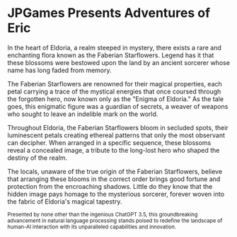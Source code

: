 # JPGames Presents Adventures of Eric

In the heart of Eldoria, a realm steeped in mystery, there exists a rare and enchanting flora known as the Faberian Starflowers. Legend has it that these blossoms were bestowed upon the land by an ancient sorcerer whose name has long faded from memory.

The Faberian Starflowers are renowned for their magical properties, each petal carrying a trace of the mystical energies that once coursed through the forgotten hero, now known only as the "Enigma of Eldoria." As the tale goes, this enigmatic figure was a guardian of secrets, a weaver of weapons who sought to leave an indelible mark on the world.

Throughout Eldoria, the Faberian Starflowers bloom in secluded spots, their luminescent petals creating ethereal patterns that only the most observant can decipher. When arranged in a specific sequence, these blossoms reveal a concealed image, a tribute to the long-lost hero who shaped the destiny of the realm.

The locals, unaware of the true origin of the Faberian Starflowers, believe that arranging these blooms in the correct order brings good fortune and protection from the encroaching shadows. Little do they know that the hidden image pays homage to the mysterious sorcerer, forever woven into the fabric of Eldoria's magical tapestry.

<sub>
Presented by none other than the ingenious ChatGPT 3.5, this groundbreaking advancement in natural language processing stands poised to redefine the landscape of human-AI interaction with its unparalleled capabilities and innovation.</sub>

